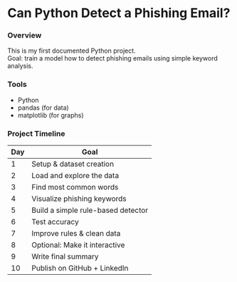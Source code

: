 # Can Python Detect a Phishing Email?

### Overview
This is my first documented Python project.  
Goal: train a model how to detect phishing emails using simple keyword analysis.

### Tools
- Python
- pandas (for data)
- matplotlib (for graphs)

### Project Timeline
| Day | Goal |
|-----|------|
| 1 | Setup & dataset creation |
| 2 | Load and explore the data |
| 3 | Find most common words |
| 4 | Visualize phishing keywords |
| 5 | Build a simple rule-based detector |
| 6 | Test accuracy |
| 7 | Improve rules & clean data |
| 8 | Optional: Make it interactive |
| 9 | Write final summary |
| 10 | Publish on GitHub + LinkedIn |
